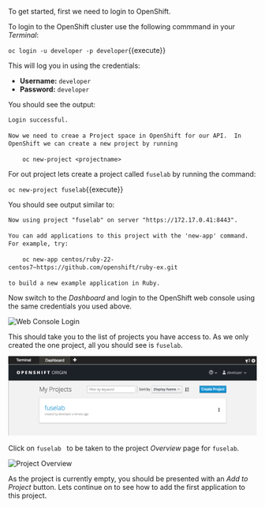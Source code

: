 To get started, first we need to login to OpenShift.

To login to the OpenShift cluster use the following commmand in your _Terminal_:

``oc login -u developer -p developer``{{execute}}

This will log you in using the credentials:

* **Username:** ``developer``
* **Password:** ``developer``

You should see the output:

```
Login successful.

Now we need to creae a Project space in OpenShift for our API.  In OpenShift we can create a new project by running

    oc new-project <projectname>
```

For out project lets create a project called ``fuselab`` by running the command:

``oc new-project fuselab``{{execute}}

You should see output similar to:

```
Now using project "fuselab" on server "https://172.17.0.41:8443".

You can add applications to this project with the 'new-app' command. For example, try:

    oc new-app centos/ruby-22-centos7~https://github.com/openshift/ruby-ex.git

to build a new example application in Ruby.
```

Now switch to the _Dashboard_ and login to the OpenShift web console using the
same credentials you used above.

![Web Console Login](../../assets/intro-openshift/fis-deploy-app/01-web-console-login.png)

This should take you to the list of projects you have access to. As we only
created the one project, all you should see is ``fuselab``.

![List of Projects](../../assets/intro-openshift/fis-deploy-app/01-list-of-projects-3_6.png)

Click on ``fuselab `` to be taken to the project _Overview_ page for ``fuselab``.

![Project Overview](../../assets/intro-openshift/fis-deploy-app/01-project-overview.png)

As the project is currently empty, you should be presented with an _Add to Project_
button. Lets continue on to see how to add the first application to this project.
